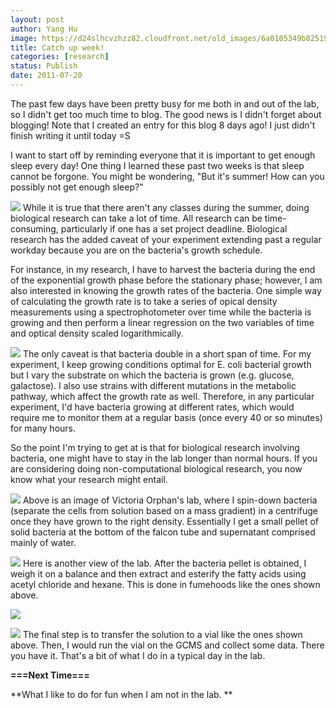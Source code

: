 ```yaml
---
layout: post
author: Yang Hu
image: https://d24slhcvzhzz82.cloudfront.net/old_images/6a0105349b8251970b015390042570970b-800wi.jpg
title: Catch up week!
categories: [research]
status: Publish
date: 2011-07-20
---
```



The past few days have been pretty busy for me both in and out of the lab, so I didn't get too much time to blog. The good news is I didn't forget about blogging! Note that I created an entry for this blog 8 days ago! I just didn't finish writing it until today =S

I want to start off by reminding everyone that it is important to get enough sleep every day! One thing I learned these past two weeks is that sleep cannot be forgone. You might be wondering, "But it's summer! How can you possibly not get enough sleep?"

![](https://d24slhcvzhzz82.cloudfront.net/old_images/6a0105349b8251970b01539005100b970b-800wi.jpg)
While it is true that there aren't any classes during the summer, doing biological research can take a lot of time. All research can be time-consuming, particularly if one has a set project deadline. Biological research has the added caveat of your experiment extending past a regular workday because you are on the bacteria's growth schedule.

For instance, in my research, I have to harvest the bacteria during the end of the exponential growth phase before the stationary phase; however, I am also interested in knowing the growth rates of the bacteria. One simple way of calculating the growth rate is to take a series of opical density measurements using a spectrophotometer over time while the bacteria is growing and then perform a linear regression on the two variables of time and optical density scaled logarithmically.


![](https://d24slhcvzhzz82.cloudfront.net/old_images/6a0105349b8251970b014e89f7a6c1970d-800wi.jpg)
The only caveat is that bacteria double in a short span of time. For my experiment, I keep growing conditions optimal for E. coli bacterial growth but I vary the substrate on which the bacteria is grown (e.g. glucose, galactose). I also use strains with different mutations in the metabolic pathway, which affect the growth rate as well. Therefore, in any particular experiment, I'd have bacteria growing at different rates, which would require me to monitor them at a regular basis (once every 40 or so minutes) for many hours.

So the point I'm trying to get at is that for biological research involving bacteria, one might have to stay in the lab longer than normal hours. If you are considering doing non-computational biological research, you now know what your research might entail.


![](https://d24slhcvzhzz82.cloudfront.net/old_images/6a0105349b8251970b014e89f86a14970d-800wi.jpg)
Above is an image of Victoria Orphan's lab, where I spin-down bacteria (separate the cells from solution based on a mass gradient) in a centrifuge once they have grown to the right density. Essentially I get a small pellet of solid bacteria at the bottom of the falcon tube and supernatant comprised mainly of water.


![](https://d24slhcvzhzz82.cloudfront.net/old_images/6a0105349b8251970b015390051191970b-800wi.jpg)
Here is another view of the lab. After the bacteria pellet is obtained, I weigh it on a balance and then extract and esterify the fatty acids using acetyl chloride and hexane. This is done in fumehoods like the ones shown above.


![](https://d24slhcvzhzz82.cloudfront.net/old_images/6a0105349b8251970b014e89f99978970d.png)


![](https://d24slhcvzhzz82.cloudfront.net/old_images/6a0105349b8251970b015390063ef3970b.jpg)
The final step is to transfer the solution to a vial like the ones shown above. Then, I would run the vial on the GCMS and collect some data. There you have it. That's a bit of what I do in a typical day in the lab.

**===Next Time===**

**What I like to do for fun when I am not in the lab. **


